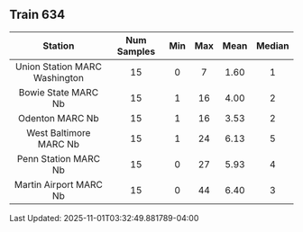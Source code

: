 ## Train 634

| Station | Num Samples | Min | Max | Mean | Median |
| :-----: | :---------: | :-: | :-: | :--: | :----: |
| Union Station MARC Washington | 15 | 0 | 7 | 1.60 | 1 |
| Bowie State MARC Nb | 15 | 1 | 16 | 4.00 | 2 |
| Odenton MARC Nb | 15 | 1 | 16 | 3.53 | 2 |
| West Baltimore MARC Nb | 15 | 1 | 24 | 6.13 | 5 |
| Penn Station MARC Nb | 15 | 0 | 27 | 5.93 | 4 |
| Martin Airport MARC Nb | 15 | 0 | 44 | 6.40 | 3 |


Last Updated: 2025-11-01T03:32:49.881789-04:00